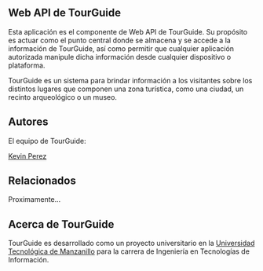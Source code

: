 ## Web API de TourGuide

Esta aplicación es el componente de Web API de TourGuide. Su propósito
es actuar como el punto central donde se almacena y se accede a la
información de TourGuide, así como permitir que cualquier aplicación
autorizada manipule dicha información desde cualquier dispositivo o
plataforma.

TourGuide es un sistema para brindar información a los visitantes sobre los
distintos lugares que componen una zona turística, como una ciudad, un recinto
arqueológico o un museo.

## Autores

El equipo de TourGuide:

[Kevin Perez](https://github.com/kevindperezm)

## Relacionados

Proximamente...

## Acerca de TourGuide

TourGuide es desarrollado como un proyecto universitario en la
[Universidad Tecnológica de Manzanillo](http://utem.edu.mx) para la carrera de
Ingeniería en Tecnologías de Información.
